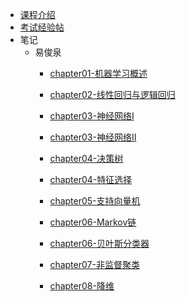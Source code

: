 - [课程介绍](docs/课内笔记/大三下/机器学习导论-选修/README.md)
- [考试经验帖](docs/课内笔记/大三下/机器学习导论-选修/考试经验帖.md)
- 笔记
  - 易俊泉
      - [chapter01-机器学习概述](docs/课内笔记/大三上/机器学习导论-选修/笔记/易俊泉/chapter01-机器学习概述.md)

      - [chapter02-线性回归与逻辑回归](docs/课内笔记/大三上/机器学习导论-选修/笔记/易俊泉/chapter02-线性回归与逻辑回归.md)

      - [chapter03-神经网络Ⅰ](docs/课内笔记/大三上/机器学习导论-选修/笔记/易俊泉/chapter03-神经网络Ⅰ.md)

      - [chapter03-神经网络Ⅱ](docs/课内笔记/大三上/机器学习导论-选修/笔记/易俊泉/chapter03-神经网络Ⅱ.md)

      - [chapter04-决策树](docs/课内笔记/大三上/机器学习导论-选修/笔记/易俊泉/chapter04-决策树.md)

      - [chapter04-特征选择](docs/课内笔记/大三上/机器学习导论-选修/笔记/易俊泉/chapter04-特征选择.md)

      - [chapter05-支持向量机](docs/课内笔记/大三上/机器学习导论-选修/笔记/易俊泉/chapter05-支持向量机.md)

      - [chapter06-Markov链](docs/课内笔记/大三上/机器学习导论-选修/笔记/易俊泉/chapter06-Markov链.md)

      - [chapter06-贝叶斯分类器](docs/课内笔记/大三上/机器学习导论-选修/笔记/易俊泉/chapter06-贝叶斯分类器.md)

      - [chapter07-非监督聚类](docs/课内笔记/大三上/机器学习导论-选修/笔记/易俊泉/chapter07-非监督聚类.md)

      - [chapter08-降维](docs/课内笔记/大三上/机器学习导论-选修/笔记/易俊泉/chapter08-降维.md)
